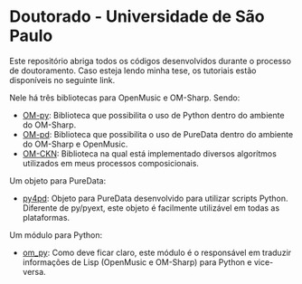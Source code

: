# Doutorado - Universidade de São Paulo

Este repositório abriga todos os códigos desenvolvidos durante o processo de doutoramento. Caso esteja lendo minha tese, os tutoriais estão disponíveis no seguinte link.

Nele há três bibliotecas para OpenMusic e OM-Sharp. Sendo:

* [OM-py](https://github.com/charlesneimog/om-py): Biblioteca que possibilita o uso de Python dentro do ambiente do OM-Sharp.
* [OM-pd](https://github.com/charlesneimog/om-pd): Biblioteca que possibilita o uso de PureData dentro do ambiente do OM-Sharp e OpenMusic.
* [OM-CKN](https://github.com/charlesneimog/OM-CKN): Biblioteca na qual está implementado diversos algorítmos utilizados em meus processos composicionais.

Um objeto para PureData:

* [py4pd](https://github.com/charlesneimog/py4pd): Objeto para PureData desenvolvido para utilizar scripts Python. Diferente de py/pyext, este objeto é facilmente utilizável em todas as plataformas. 

Um módulo para Python:

* [om_py](https://github.com/charlesneimog/om_py): Como deve ficar claro, este módulo é o responsável em traduzir informações de Lisp (OpenMusic e OM-Sharp) para Python e vice-versa.
